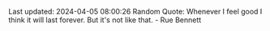 Last updated: 2024-04-05 08:00:26
Random Quote: Whenever I feel good I think it will last forever. But it's not like that. - Rue Bennett